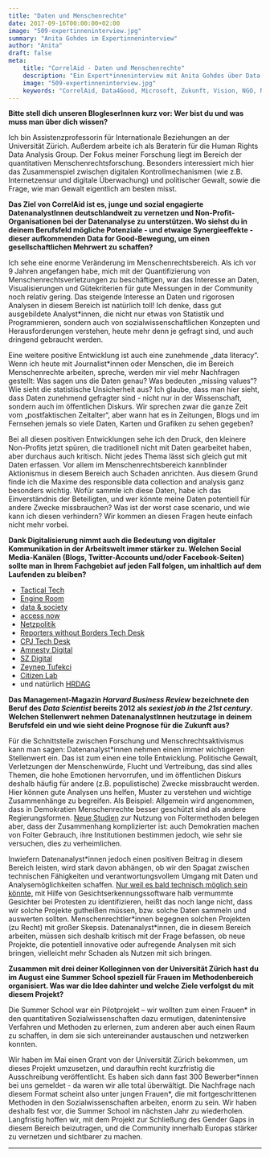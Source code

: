 ```yaml
---
title: "Daten und Menschenrechte"
date: 2017-09-16T00:00:00+02:00
image: "509-expertinneninterview.jpg"
summary: "Anita Gohdes im Expertinneninterview"
author: "Anita"
draft: false
meta:
    title: "CorrelAid - Daten und Menschenrechte"
    description: "Ein Expert*inneninterview mit Anita Gohdes über Data Science und Menschenrechte."
    image: "509-expertinneninterview.jpg"
    keywords: "CorrelAid, Data4Good, Microsoft, Zukunft, Vision, NGO, Non-Profit, Data Scientist, Menschenrechte"
---
```



**Bitte stell dich unseren BlogleserInnen kurz vor: Wer bist du und was
muss man über dich wissen?**

Ich bin Assistenzprofessorin für Internationale Beziehungen an der
Universität Zürich. Außerdem arbeite ich als Beraterin für die Human
Rights Data Analysis Group. Der Fokus meiner Forschung liegt im Bereich
der quantitativen Menschenrechtsforschung. Besonders interessiert mich
hier das Zusammenspiel zwischen digitalen Kontrollmechanismen (wie z.B.
Internetzensur und digitale Überwachung) und politischer Gewalt, sowie
die Frage, wie man Gewalt eigentlich am besten misst.

**Das Ziel von CorrelAid ist es, junge und sozial engagierte
DatenanalystInnen deutschlandweit zu vernetzen und
Non-Profit-Organisationen bei der Datenanalyse zu unterstützen. Wo
siehst du in deinem Berufsfeld mögliche Potenziale - und etwaige
Synergieeffekte - dieser aufkommenden Data for Good-Bewegung, um einen
gesellschaftlichen Mehrwert zu schaffen?**

Ich sehe eine enorme Veränderung im Menschenrechtsbereich. Als ich vor 9
Jahren angefangen habe, mich mit der Quantifizierung von
Menschenrechtsverletzungen zu beschäftigen, war das Interesse an Daten,
Visualisierungen und Gütekriterien für gute Messungen in der Community
noch relativ gering. Das steigende Interesse an Daten und rigorosen
Analysen in diesem Bereich ist natürlich toll! Ich denke, dass gut
ausgebildete Analyst\*innen, die nicht nur etwas von Statistik und
Programmieren, sondern auch von sozialwissenschaftlichen Konzepten und
Herausforderungen verstehen, heute mehr denn je gefragt sind, und auch
dringend gebraucht werden.

Eine weitere positive Entwicklung ist auch eine zunehmende „data
literacy“. Wenn ich heute mit Journalist\*innen oder Menschen, die im
Bereich Menschenrechte arbeiten, spreche, werden mir viel mehr
Nachfragen gestellt: Was sagen uns die Daten genau? Was bedeuten
„missing values“? Wie sieht die statistische Unsicherheit aus? Ich
glaube, dass man hier sieht, dass Daten zunehmend gefragter sind - nicht
nur in der Wissenschaft, sondern auch im öffentlichen Diskurs. Wir
sprechen zwar die ganze Zeit vom „postfaktischen Zeitalter“, aber wann
hat es in Zeitungen, Blogs und im Fernsehen jemals so viele Daten,
Karten und Grafiken zu sehen gegeben?

Bei all diesen positiven Entwicklungen sehe ich den Druck, den kleinere
Non-Profits jetzt spüren, die traditionell nicht mit Daten gearbeitet
haben, aber durchaus auch kritisch. Nicht jedes Thema lässt sich gleich
gut mit Daten erfassen. Vor allem im Menschenrechtsbereich kannblinder
Aktionismus in diesem Bereich auch Schaden anrichten. Aus diesem Grund
finde ich die Maxime des responsible data collection and analysis ganz
besonders wichtig. Wofür sammle ich diese Daten, habe ich das
Einverständnis der Beteiligten, und wer könnte meine Daten potentiell
für andere Zwecke missbrauchen? Was ist der worst case scenario, und wie
kann ich diesen verhindern? Wir kommen an diesen Fragen heute einfach
nicht mehr vorbei.

**Dank Digitalisierung nimmt auch die Bedeutung von digitaler
Kommunikation in der Arbeitswelt immer stärker zu. Welchen Social
Media-Kanälen (Blogs, Twitter-Accounts und/oder Facebook-Seiten) sollte
man in Ihrem Fachgebiet auf jeden Fall folgen, um inhaltlich auf dem
Laufenden zu bleiben?**

-   [Tactical Tech]()
-   [Engine Room]()
-   [data & society]()
-   [access now]()
-   [Netzpolitik]()
-   [Reporters without Borders Tech Desk]()
-   [CPJ Tech Desk]()
-   [Amnesty Digital]()
-   [SZ Digital]()
-   [Zeynep Tufekci]()
-   [Citizen Lab]()
-   und natürlich [HRDAG]()

**Das Management-Magazin *Harvard Business Review* bezeichnete den Beruf
des *Data Scientist* bereits 2012 als *sexiest job in the 21st century*.
Welchen Stellenwert nehmen DatenanalystInnen heutzutage in deinem
Berufsfeld ein und wie sieht deine Prognose für die Zukunft aus?**

Für die Schnittstelle zwischen Forschung und Menschrechtsaktivismus kann
man sagen: Datenanalyst\*innen nehmen einen immer wichtigeren
Stellenwert ein. Das ist zum einen eine tolle Entwicklung. Politische
Gewalt, Verletzungen der Menschenwürde, Flucht und Vertreibung, das sind
alles Themen, die hohe Emotionen hervorrufen, und im öffentlichen
Diskurs deshalb häufig für andere (z.B. populistische) Zwecke
missbraucht werden. Hier können gute Analysen uns helfen, Muster zu
verstehen und wichtige Zusammenhänge zu begreifen. Als Beispiel:
Allgemein wird angenommen, dass in Demokratien Menschenrechte besser
geschützt sind als andere Regierungsformen. [Neue
Studien](http://journals.sagepub.com/doi/full/10.1177/0022343317711240)
zur Nutzung von Foltermethoden belegen aber, dass der Zusammenhang
komplizierter ist: auch Demokratien machen von Folter Gebrauch, ihre
Institutionen bestimmen jedoch, wie sehr sie versuchen, dies zu
verheimlichen.

Inwiefern Datenanalyst\*innen jedoch einen positiven Beitrag in diesem
Bereich leisten, wird stark davon abhängen, ob wir den Spagat zwischen
technischen Fähigkeiten und verantwortungsvollem Umgang mit Daten und
Analysemöglichkeiten schaffen. [Nur weil es bald technisch möglich sein
könnte,](https://motherboard.vice.com/en_us/article/mbby88/ai-will-soon-identify-protesters-with-their-faces-partly-concealed)
mit Hilfe von Gesichtserkennungssoftware halb vermummte Gesichter bei
Protesten zu identifizieren, heißt das noch lange nicht, dass wir solche
Projekte gutheißen müssen, bzw. solche Daten sammeln und auswerten
sollten. Menschenrechtler\*innen begegnen solchen Projekten (zu Recht)
mit großer Skepsis. Datenanalyst\*innen, die in diesem Bereich arbeiten,
müssen sich deshalb kritisch mit der Frage befassen, ob neue Projekte,
die potentiell innovative oder aufregende Analysen mit sich bringen,
vielleicht mehr Schaden als Nutzen mit sich bringen.

**Zusammen mit drei deiner Kolleginnen von der Universität Zürich hast
du im August eine Summer School speziell für Frauen im Methodenbereich
organisiert. Was war die Idee dahinter und welche Ziele verfolgst du mit
diesem Projekt?**

Die Summer School war ein Pilotprojekt – wir wollten zum einen Frauen\*
in den quantitativen Sozialwissenschaften dazu ermutigen, datenintensive
Verfahren und Methoden zu erlernen, zum anderen aber auch einen Raum zu
schaffen, in dem sie sich untereinander austauschen und netzwerken
konnten.

Wir haben im Mai einen Grant von der Universität Zürich bekommen, um
dieses Projekt umzusetzen, und daraufhin recht kurzfristig die
Ausschreibung veröffentlicht. Es haben sich dann fast 300
Bewerber\*innen bei uns gemeldet - da waren wir alle total überwältigt.
Die Nachfrage nach diesem Format scheint also unter jungen Frauen\*, die
mit fortgeschrittenen Methoden in den Sozialwissenschaften arbeiten,
enorm zu sein. Wir haben deshalb fest vor, die Summer School im nächsten
Jahr zu wiederholen. Langfristig hoffen wir, mit dem Projekt zur
Schließung des Gender Gaps in diesem Bereich beizutragen, und die
Community innerhalb Europas stärker zu vernetzen und sichtbarer zu
machen.

------------------------------------------------------------------------


